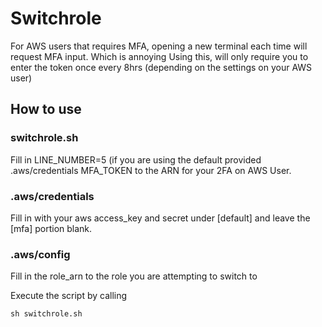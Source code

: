 # Switchrole
For AWS users that requires MFA, opening a new terminal each time will request MFA input. 
Which is annoying
Using this, will only require you to enter the token once every 8hrs (depending on the settings on your AWS user)

## How to use

### switchrole.sh
Fill in LINE_NUMBER=5 (if you are using the default provided .aws/credentials 
MFA_TOKEN to the ARN for your 2FA on AWS User.

### .aws/credentials 
Fill in with your aws access_key and secret under [default] and leave the [mfa] portion blank.

### .aws/config
Fill in the role_arn to the role you are attempting to switch to

Execute the script by calling
```
sh switchrole.sh
```
